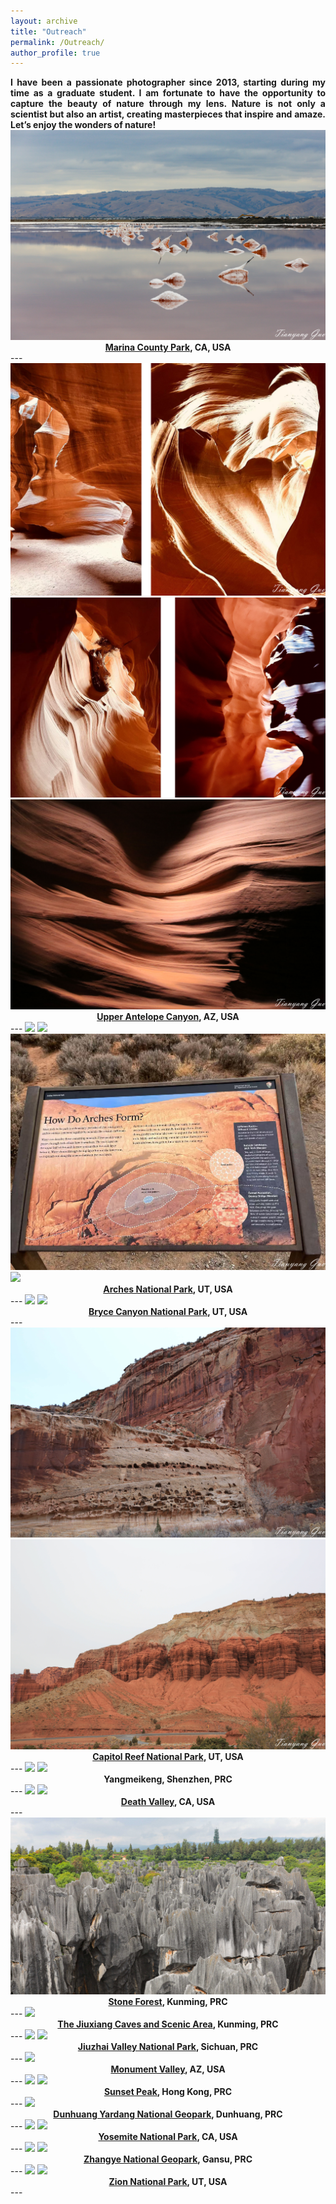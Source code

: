 ```yaml
---
layout: archive
title: "Outreach"
permalink: /Outreach/
author_profile: true
---
```


<div align="justify">
<b>I have been a passionate photographer since 2013, starting during my time as a graduate student. I am fortunate to have the opportunity to capture the beauty of nature through my lens. Nature is not only a scientist but also an artist, creating masterpieces that inspire and amaze. Let’s enjoy the wonders of nature!</b>
</div>

<img src="/images/Alviso Marina County Park-2.jpg"/>

<div align="center">
<b><a href= "https://parks.santaclaracounty.gov/locations/alviso-marina-county-park"> Marina County Park</a>, CA, USA</b>
</div>
---  
<img src="/images/Antelope Canyon_1-2.jpg"/>

<img src="/images/Antelope Canyon_2-2.jpg"/>

<img src="/images/Antelope Canyon_3-2.jpg"/>

<div align="center">
<b><a href= "https://en.wikipedia.org/wiki/Antelope_Canyon">Upper Antelope Canyon</a>, AZ, USA</b>
</div>
---  

<img src="/images/Arches National Park_1-2.jpg"/>

<img src="/images/Arches National Park_4-2.jpg"/>

<img src="/images/Arches National Park_3-2.jpg"/>

<img src="/images/Arches National Park_2-2.jpg"/>

<div align="center">
<b><a href= "https://en.wikipedia.org/wiki/Arches_National_Park">Arches National Park</a>, UT, USA</b>
</div>
---  

<img src="/images/Bryce Canyon_1-2.jpg"/>

<img src="/images/Bryce Canyon_2-2.jpg"/>

<div align="center">
<b><a href= "https://en.wikipedia.org/wiki/Bryce_Canyon_National_Park">Bryce Canyon National Park</a>, UT, USA</b>
</div>
---  

<img src="/images/Capitol Reef-2.jpg"/>

<img src="/images/Capitol Reef_2-2.jpg"/>

<div align="center">
<b><a href= "hhttps://en.wikipedia.org/wiki/Capitol_Reef_National_Park">Capitol Reef National Park</a>, UT, USA</b>
</div>
---  

<img src="/images/dapeng_1-2.jpg"/>

<img src="/images/dapeng_2-2.jpg"/>

<div align="center">
<b>Yangmeikeng, Shenzhen, PRC</b>
</div>
---  

<img src="/images/death valley_1-2.jpg"/>

<img src="/images/death valley_2-2.jpg"/>

<div align="center">
<b><a href= "https://en.wikipedia.org/wiki/Death_Valley">Death Valley</a>, CA, USA</b>
</div>
---  

<img src="/images/South China Karst-2.jpg"/>

<div align="center">
<b><a href= "https://en.wikipedia.org/wiki/Stone_Forest">Stone Forest</a>, Kunming, PRC</b>
</div>
---  

<img src="/images/Jiuxiang Karst Caves-2.jpg"/>

<div align="center">
<b><a href= "https://www.chinahighlights.com/kunming/attraction/jiuxiang.htm">The Jiuxiang Caves and Scenic Area</a>, Kunming, PRC</b>
</div>
---  

<img src="/images/Jiuzhaigou_1-2.jpg"/>

<img src="/images/Jiuzhaigou_2-2.jpg"/>

<div align="center">
<b><a href= "https://en.wikipedia.org/wiki/Jiuzhaigou">Jiuzhai Valley National Park</a>, Sichuan, PRC</b>
</div>
---  

<img src="/images/Monument Valley-2.jpg"/>

<div align="center">
<b><a href= "https://en.wikipedia.org/wiki/Monument_Valley">Monument Valley</a>, AZ, USA</b>
</div>
---  

<img src="/images/Sunset Peak in HK_1-2.jpg"/>

<img src="/images/Sunset Peak in HK_2-2.jpg"/>

<div align="center">
<b><a href= "https://en.wikipedia.org/wiki/Antelope_Canyon">Sunset Peak</a>, Hong Kong, PRC</b>
</div>
---  

<img src="/images/Yadan (Dunhuang) Geological Park-2.jpg"/>

<div align="center">
<b><a href= "https://en.wikipedia.org/wiki/Dunhuang_Yardang_National_Geopark">Dunhuang Yardang National Geopark</a>, Dunhuang, PRC</b>
</div>
---  

<img src="/images/Yosemite National Park_1-2.jpg"/>

<img src="/images/Yosemite National Park_2-2.jpg"/>

<div align="center">
<b><a href= "https://en.wikipedia.org/wiki/Yosemite_National_Park">Yosemite National Park</a>, CA, USA</b>
</div>
---  

<img src="/images/Zhangye_1-2.jpg"/>

<img src="/images/Zhangye_2-2.jpg"/>

<div align="center">
<b><a href= "https://en.wikipedia.org/wiki/Zhangye_National_Geopark">Zhangye National Geopark</a>, Gansu, PRC</b>
</div>
---  

<img src="/images/Zion-2.jpg"/>

<img src="/images/Zion_2-2.jpg"/>

<div align="center">
<b><a href= "https://en.wikipedia.org/wiki/Zion_National_Park">Zion National Park</a>, UT, USA</b>
</div>
---  



